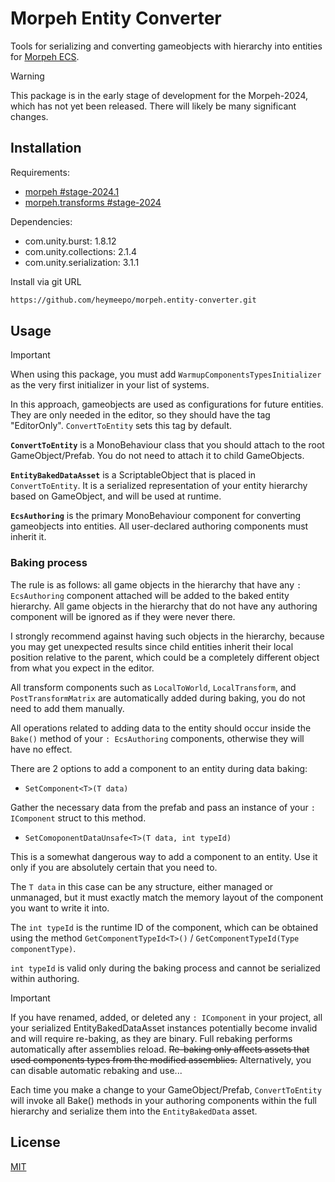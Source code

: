 # Morpeh Entity Converter

Tools for serializing and converting gameobjects with hierarchy into entities for [Morpeh ECS](https://github.com/scellecs/morpeh).

> [!WARNING]
> This package is in the early stage of development for the Morpeh-2024, which has not yet been released. There will likely be many significant changes.

## Installation

Requirements:

- [morpeh #stage-2024.1](https://github.com/scellecs/morpeh/tree/stage-2024.1)
- [morpeh.transforms #stage-2024](https://github.com/heymeepo/morpeh.transforms/tree/stage-2024)

Dependencies:

- com.unity.burst: 1.8.12
- com.unity.collections: 2.1.4
- com.unity.serialization: 3.1.1

Install via git URL

```bash
https://github.com/heymeepo/morpeh.entity-converter.git
```

## Usage

> [!IMPORTANT]  
> When using this package, you must add ```WarmupComponentsTypesInitializer``` as the very first initializer in your list of systems.

In this approach, gameobjects are used as configurations for future entities. They are only needed in the editor, so they should have the tag "EditorOnly". ```ConvertToEntity``` sets this tag by default.

**```ConvertToEntity```** is a MonoBehaviour class that you should attach to the root GameObject/Prefab. You do not need to attach it to child GameObjects. 

**```EntityBakedDataAsset```**  is a ScriptableObject that is placed in ```ConvertToEntity```. It is a serialized representation of your entity hierarchy based on GameObject, and will be used at runtime.

**```EcsAuthoring```** is the primary MonoBehaviour component for converting gameobjects into entities. All user-declared authoring components must inherit it.

### Baking process
The rule is as follows: all game objects in the hierarchy that have any ```: EcsAuthoring``` component attached will be added to the baked entity hierarchy. All game objects in the hierarchy that do not have any authoring component will be ignored as if they were never there. 

I strongly recommend against having such objects in the hierarchy, because you may get unexpected results since child entities inherit their local position relative to the parent, which could be a completely different object from what you expect in the editor.

All transform components such as ```LocalToWorld```, ```LocalTransform```, and ```PostTransformMatrix``` are automatically added during baking, you do not need to add them manually.

All operations related to adding data to the entity should occur inside the ```Bake()``` method of your ```: EcsAuthoring``` components, otherwise they will have no effect.

There are 2 options to add a component to an entity during data baking:

- ```SetComponent<T>(T data)``` 

Gather the necessary data from the prefab and pass an instance of your ```: IComponent``` struct to this method.

- ```SetComoponentDataUnsafe<T>(T data, int typeId)``` 

This is a somewhat dangerous way to add a component to an entity. Use it only if you are absolutely certain that you need to. 

The ```T data``` in this case can be any structure, either managed or unmanaged, but it must exactly match the memory layout of the component you want to write it into.

The ```int typeId``` is the runtime ID of the component, which can be obtained using the method ```GetComponentTypeId<T>()``` / ```GetComponentTypeId(Type componentType)```.

```int typeId``` is valid only during the baking process and cannot be serialized within authoring.

> [!IMPORTANT] 
> If you have renamed, added, or deleted any ```: IComponent``` in your project, all your serialized EntityBakedDataAsset instances potentially become invalid and will require re-baking, as they are binary. Full rebaking performs automatically after assemblies reload. ~~Re-baking only affects assets that used components types from the modified assemblies.~~ Alternatively, you can disable automatic rebaking and use...

Each time you make a change to your GameObject/Prefab, ```ConvertToEntity``` will invoke all Bake() methods in your authoring components within the full hierarchy and serialize them into the ```EntityBakedData``` asset.

## License

[MIT](https://choosealicense.com/licenses/mit/)